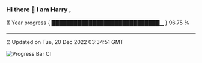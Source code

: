 ### Hi there 👋 I am Harry , 

⏳ Year progress { █████████████████████████████▁ } 96.75 %

---

⏰ Updated on Tue, 20 Dec 2022 03:34:51 GMT

![Progress Bar CI](https://github.com/duykhang68/duykhang68/workflows/Progress%20Bar%20CI/badge.svg)
